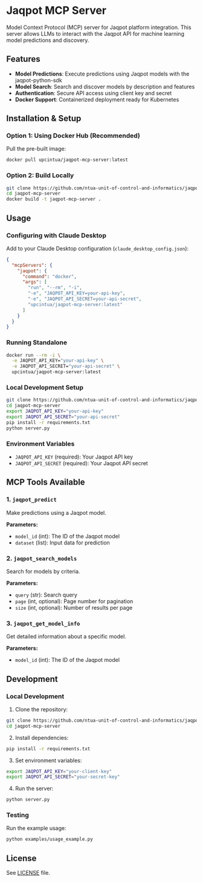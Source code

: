 # Jaqpot MCP Server

Model Context Protocol (MCP) server for Jaqpot platform integration. This server allows LLMs to interact with the Jaqpot API for machine learning model predictions and discovery.

## Features

- **Model Predictions**: Execute predictions using Jaqpot models with the jaqpot-python-sdk
- **Model Search**: Search and discover models by description and features
- **Authentication**: Secure API access using client key and secret
- **Docker Support**: Containerized deployment ready for Kubernetes

## Installation & Setup

### Option 1: Using Docker Hub (Recommended)

Pull the pre-built image:

```bash
docker pull upcintua/jaqpot-mcp-server:latest
```

### Option 2: Build Locally

```bash
git clone https://github.com/ntua-unit-of-control-and-informatics/jaqpot-mcp-server.git
cd jaqpot-mcp-server
docker build -t jaqpot-mcp-server .
```

## Usage

### Configuring with Claude Desktop

Add to your Claude Desktop configuration (`claude_desktop_config.json`):

```json
{
  "mcpServers": {
    "jaqpot": {
      "command": "docker",
      "args": [
        "run", "--rm", "-i",
        "-e", "JAQPOT_API_KEY=your-api-key",
        "-e", "JAQPOT_API_SECRET=your-api-secret",
        "upcintua/jaqpot-mcp-server:latest"
      ]
    }
  }
}
```

### Running Standalone

```bash
docker run --rm -i \
  -e JAQPOT_API_KEY="your-api-key" \
  -e JAQPOT_API_SECRET="your-api-secret" \
  upcintua/jaqpot-mcp-server:latest
```

### Local Development Setup

```bash
git clone https://github.com/ntua-unit-of-control-and-informatics/jaqpot-mcp-server.git
cd jaqpot-mcp-server
export JAQPOT_API_KEY="your-api-key"
export JAQPOT_API_SECRET="your-api-secret"
pip install -r requirements.txt
python server.py
```

### Environment Variables

- `JAQPOT_API_KEY` (required): Your Jaqpot API key
- `JAQPOT_API_SECRET` (required): Your Jaqpot API secret

## MCP Tools Available

### 1. `jaqpot_predict`
Make predictions using a Jaqpot model.

**Parameters:**
- `model_id` (int): The ID of the Jaqpot model
- `dataset` (list): Input data for prediction

### 2. `jaqpot_search_models`
Search for models by criteria.

**Parameters:**
- `query` (str): Search query
- `page` (int, optional): Page number for pagination
- `size` (int, optional): Number of results per page

### 3. `jaqpot_get_model_info`
Get detailed information about a specific model.

**Parameters:**
- `model_id` (int): The ID of the Jaqpot model

## Development

### Local Development

1. Clone the repository:
```bash
git clone https://github.com/ntua-unit-of-control-and-informatics/jaqpot-mcp-server.git
cd jaqpot-mcp-server
```

2. Install dependencies:
```bash
pip install -r requirements.txt
```

3. Set environment variables:
```bash
export JAQPOT_API_KEY="your-client-key"
export JAQPOT_API_SECRET="your-secret-key"
```

4. Run the server:
```bash
python server.py
```

### Testing

Run the example usage:
```bash
python examples/usage_example.py
```

## License

See [LICENSE](LICENSE) file.